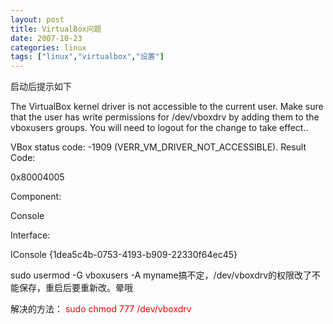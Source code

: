 ```yaml
---
layout: post
title: VirtualBox问题
date: 2007-10-23
categories: linux
tags: ["linux","virtualbox","设置"]
---
```


启动后提示如下

The VirtualBox kernel driver is not accessible to the current user. Make sure that the user has write permissions for /dev/vboxdrv by adding them to the vboxusers groups. You will need to logout for the change to take effect..

<!--more-->

VBox status code: -1909 (VERR_VM_DRIVER_NOT_ACCESSIBLE).
Result Code:

0x80004005

Component:

Console

Interface:

IConsole {1dea5c4b-0753-4193-b909-22330f64ec45}

sudo usermod -G vboxusers -A myname搞不定，/dev/vboxdrv的权限改了不能保存，重启后要重新改。晕哦

解决的方法：
<span style="color: #ff0000;"> sudo chmod 777 /dev/vboxdrv</span>